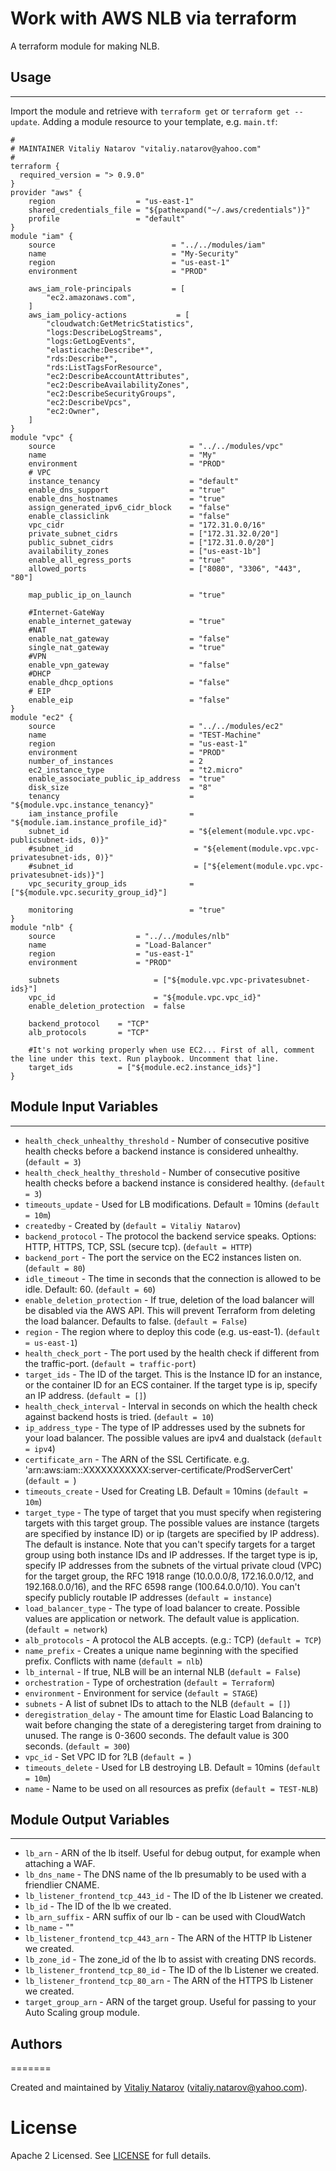 # Work with AWS NLB via terraform

A terraform module for making NLB.


## Usage
----------------------
Import the module and retrieve with ```terraform get``` or ```terraform get --update```. Adding a module resource to your template, e.g. `main.tf`:

```
#
# MAINTAINER Vitaliy Natarov "vitaliy.natarov@yahoo.com"
#
terraform {
  required_version = "> 0.9.0"
}
provider "aws" {
    region                  = "us-east-1"
    shared_credentials_file = "${pathexpand("~/.aws/credentials")}"    
    profile                 = "default"
}
module "iam" {
    source                          = "../../modules/iam"
    name                            = "My-Security"
    region                          = "us-east-1"
    environment                     = "PROD"

    aws_iam_role-principals         = [
        "ec2.amazonaws.com",
    ]
    aws_iam_policy-actions           = [
        "cloudwatch:GetMetricStatistics",
        "logs:DescribeLogStreams",
        "logs:GetLogEvents",
        "elasticache:Describe*",
        "rds:Describe*",
        "rds:ListTagsForResource",
        "ec2:DescribeAccountAttributes",
        "ec2:DescribeAvailabilityZones",
        "ec2:DescribeSecurityGroups",
        "ec2:DescribeVpcs",
        "ec2:Owner",
    ]
}
module "vpc" {
    source                              = "../../modules/vpc"
    name                                = "My"
    environment                         = "PROD"
    # VPC
    instance_tenancy                    = "default"
    enable_dns_support                  = "true"
    enable_dns_hostnames                = "true"
    assign_generated_ipv6_cidr_block    = "false"
    enable_classiclink                  = "false"
    vpc_cidr                            = "172.31.0.0/16"
    private_subnet_cidrs                = ["172.31.32.0/20"]
    public_subnet_cidrs                 = ["172.31.0.0/20"]
    availability_zones                  = ["us-east-1b"]
    enable_all_egress_ports             = "true"
    allowed_ports                       = ["8080", "3306", "443", "80"]

    map_public_ip_on_launch             = "true"

    #Internet-GateWay
    enable_internet_gateway             = "true"
    #NAT
    enable_nat_gateway                  = "false"
    single_nat_gateway                  = "true"
    #VPN
    enable_vpn_gateway                  = "false"
    #DHCP
    enable_dhcp_options                 = "false"
    # EIP
    enable_eip                          = "false"
}
module "ec2" {
    source                              = "../../modules/ec2"
    name                                = "TEST-Machine"
    region                              = "us-east-1"
    environment                         = "PROD"
    number_of_instances                 = 2
    ec2_instance_type                   = "t2.micro"
    enable_associate_public_ip_address  = "true"
    disk_size                           = "8"
    tenancy                             = "${module.vpc.instance_tenancy}"
    iam_instance_profile                = "${module.iam.instance_profile_id}"
    subnet_id                           = "${element(module.vpc.vpc-publicsubnet-ids, 0)}"
    #subnet_id                           = "${element(module.vpc.vpc-privatesubnet-ids, 0)}"
    #subnet_id                           = ["${element(module.vpc.vpc-privatesubnet-ids)}"]
    vpc_security_group_ids              = ["${module.vpc.security_group_id}"]

    monitoring                          = "true"
}
module "nlb" {
    source                  = "../../modules/nlb"
    name                    = "Load-Balancer"
    region                  = "us-east-1"
    environment             = "PROD"
    
    subnets                     = ["${module.vpc.vpc-privatesubnet-ids}"]
    vpc_id                      = "${module.vpc.vpc_id}"   
    enable_deletion_protection  = false

    backend_protocol    = "TCP"
    alb_protocols       = "TCP"
    
    #It's not working properly when use EC2... First of all, comment the line under this text. Run playbook. Uncomment that line.    
    target_ids          = ["${module.ec2.instance_ids}"]
}
```

## Module Input Variables
----------------------
- `health_check_unhealthy_threshold` - Number of consecutive positive health checks before a backend instance is considered unhealthy. (`default = 3`)
- `health_check_healthy_threshold` - Number of consecutive positive health checks before a backend instance is considered healthy. (`default = 3`)
- `timeouts_update` - Used for LB modifications. Default = 10mins (`default = 10m`)
- `createdby` - Created by (`default = Vitaliy Natarov`)
- `backend_protocol` - The protocol the backend service speaks. Options: HTTP, HTTPS, TCP, SSL (secure tcp). (`default = HTTP`)
- `backend_port` - The port the service on the EC2 instances listen on. (`default = 80`)
- `idle_timeout` - The time in seconds that the connection is allowed to be idle. Default: 60. (`default = 60`)
- `enable_deletion_protection` - If true, deletion of the load balancer will be disabled via the AWS API. This will prevent Terraform from deleting the load balancer. Defaults to false. (`default = False`)
- `region` - The region where to deploy this code (e.g. us-east-1). (`default = us-east-1`)
- `health_check_port` - The port used by the health check if different from the traffic-port. (`default = traffic-port`)
- `target_ids` - The ID of the target. This is the Instance ID for an instance, or the container ID for an ECS container. If the target type is ip, specify an IP address. (`default = []`)
- `health_check_interval` - Interval in seconds on which the health check against backend hosts is tried. (`default = 10`)
- `ip_address_type` - The type of IP addresses used by the subnets for your load balancer. The possible values are ipv4 and dualstack (`default = ipv4`)
- `certificate_arn` - The ARN of the SSL Certificate. e.g. 'arn:aws:iam::XXXXXXXXXXX:server-certificate/ProdServerCert' (`default = `)
- `timeouts_create` - Used for Creating LB. Default = 10mins (`default = 10m`)
- `target_type` - The type of target that you must specify when registering targets with this target group. The possible values are instance (targets are specified by instance ID) or ip (targets are specified by IP address). The default is instance. Note that you can't specify targets for a target group using both instance IDs and IP addresses. If the target type is ip, specify IP addresses from the subnets of the virtual private cloud (VPC) for the target group, the RFC 1918 range (10.0.0.0/8, 172.16.0.0/12, and 192.168.0.0/16), and the RFC 6598 range (100.64.0.0/10). You can't specify publicly routable IP addresses (`default = instance`)
- `load_balancer_type` - The type of load balancer to create. Possible values are application or network. The default value is application. (`default = network`)
- `alb_protocols` - A protocol the ALB accepts. (e.g.: TCP) (`default = TCP`)
- `name_prefix` - Creates a unique name beginning with the specified prefix. Conflicts with name (`default = nlb`)
- `lb_internal` - If true, NLB will be an internal NLB (`default = False`)
- `orchestration` - Type of orchestration (`default = Terraform`)
- `environment` - Environment for service (`default = STAGE`)
- `subnets` - A list of subnet IDs to attach to the NLB (`default = []`)
- `deregistration_delay` - The amount time for Elastic Load Balancing to wait before changing the state of a deregistering target from draining to unused. The range is 0-3600 seconds. The default value is 300 seconds. (`default = 300`)
- `vpc_id` - Set VPC ID for ?LB (`default = `)
- `timeouts_delete` - Used for LB destroying LB. Default = 10mins (`default = 10m`)
- `name` - Name to be used on all resources as prefix (`default = TEST-NLB`)

            
## Module Output Variables
----------------------
- `lb_arn` - ARN of the lb itself. Useful for debug output, for example when attaching a WAF.
- `lb_dns_name` - The DNS name of the lb presumably to be used with a friendlier CNAME.
- `lb_listener_frontend_tcp_443_id` - The ID of the lb Listener we created.
- `lb_id` - The ID of the lb we created.
- `lb_arn_suffix` - ARN suffix of our lb - can be used with CloudWatch
- `lb_name` - ""
- `lb_listener_frontend_tcp_443_arn` - The ARN of the HTTP lb Listener we created.
- `lb_zone_id` - The zone_id of the lb to assist with creating DNS records.
- `lb_listener_frontend_tcp_80_id` - The ID of the lb Listener we created.
- `lb_listener_frontend_tcp_80_arn` - The ARN of the HTTPS lb Listener we created.
- `target_group_arn` - ARN of the target group. Useful for passing to your Auto Scaling group module.

    
## Authors
=======

Created and maintained by [Vitaliy Natarov](https://github.com/SebastianUA)
(vitaliy.natarov@yahoo.com).

License
=======

Apache 2 Licensed. See [LICENSE](https://github.com/SebastianUA/terraform/blob/master/LICENSE) for full details.
